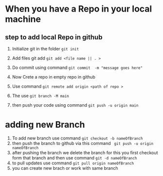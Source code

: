 # When you have a Repo in your local machine

## step to add local Repo in  github

 1. Initialize git in the folder ``` git init ```
 2. Add files git add ```git add <file name || . >```
 3. Do commit using command ```git commit  -m "message goes here" ```

 4. Now Crete a repo in empty repo in github 

 5. Use command ``` git remote add origin <path of repo > ```
 
 6. The use ``` git branch -M main ```

 7. then push your code using command ``` git push -u origin main ```  

 # adding new Branch 

 1. To add new branch use command ``` git checkout -b nameOfBranch ```
 2. then push the branch to github via this command ``` git push -u origin nameOfBranch```
 3. after pushing the branch we delete the branch for this you first checkout form that branch and then 
    use command ``` git -d nameOfBranch ```
 4. to pull updates use command  ``` git pull origin nameOfBranch ```
 5. you can create new brach or work with same branch
